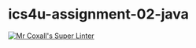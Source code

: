 # ics4u-assignment-02-java

[![Mr Coxall's Super Linter](https://github.com/Seti-Ngabo/ics4u-assignment-02-java/workflows/Mr%20Coxall's%20Super%20Linter/badge.svg)](https://github.com/Seti-Ngabo/ics4u-assignment-02-java/actions/)
